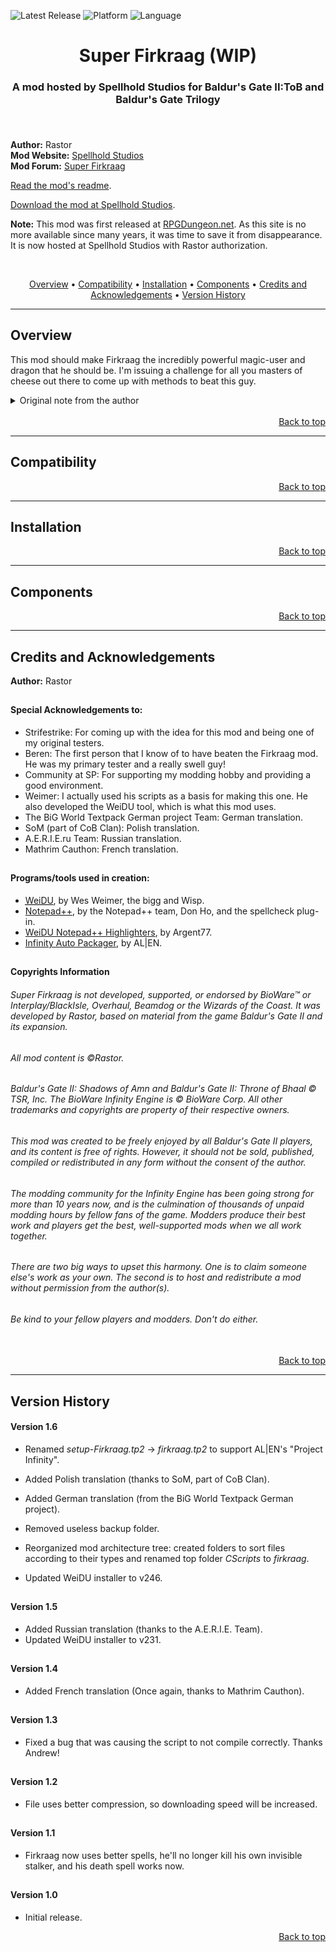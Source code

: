 
![Latest Release](https://img.shields.io/github/v/release/SpellholdStudios/Super_Firkraag?include_prereleases&color=darkred)<a name="top" id="top"> </a>
![Platform](https://img.shields.io/static/v1?label=platform&message=windows%20%7C%20Mac%20%7C%20linux&color=informational)
![Language](https://img.shields.io/static/v1?label=language&message=English%20%7C%20French&20%7C%20%German&20%7C%20%Polish&20%7C%20%Russian&color=limegreen)

<div align="center"><h1>Super Firkraag (WIP)</h1>

<h3>A mod hosted by Spellhold Studios for Baldur's Gate II:ToB and Baldur's Gate Trilogy<h3>

</div><br />


**Author:** Rastor  
**Mod Website:** <a href="">Spellhold Studios</a>  
**Mod Forum:** <a href="">Super Firkraag</a>  


[Read the mod's readme](http://spellholdstudios.github.io/readmes/firkraag-readme-english.html).

[Download the mod at Spellhold Studios]().<br>


**Note:** This mod was first released at <a href="http://web.archive.org/web/20120414212350/http://www.rpgdungeon.net/content/view/30/44/">RPGDungeon.net</a>. As this site is no more available since many years, it was time to save it from disappearance. It is now hosted at Spellhold Studios with Rastor authorization.


&nbsp;

<div align="center">
<a href="#intro">Overview</a> &#8226; <a href="#compat">Compatibility</a> &#8226; <a href="#installation">Installation</a> &#8226; <a href="#components">Components</a> &#8226; <a href="#credits">Credits and Acknowledgements</a> &#8226; <a href="#versions">Version History</a></br>
</div>

<hr>


## <a name="intro" id="intro"></a>Overview

This mod should make Firkraag the incredibly powerful magic-user and dragon that he should be. I'm issuing a challenge for all you masters of cheese out there to come up with methods to beat this guy.

<details><summary>Original note from the author</summary>
<p>

###### Let me assure you that I am not now, nor have I ever been a masochist. The actual original reason for this mod was a comment made on the Sorcerer's Place boards. This particular poster in question thought that even Weimer's Improved Dragon AI scripts were too weak. As I was in the process of studying the AI in-game, I decided to take on the challenge of making a Firkraag so tough that even the hardcore tacticians would be screaming for mercy. This is the first of those experimental scripts.

###### I am constantly attempting to improve this script until I come up with one that simply cannot be beaten until the very end of the game, as dragons should be. For reference, I was able to beat the Tactics Improved Firkraag in Chapter 2 with my Cavalier. That is not very flattering for what is supposed to be one of the most powerful beasts in all of Faerun.
</p>
</details><br>
<div align="right"><a href="#top">Back to top</a></div>


<hr>


## <a name="compat" id="compat"></a>Compatibility
<div align="right"><a href="#top">Back to top</a></div>


<hr>


## <a name="installation" id="installation"></a>Installation
<div align="right"><a href="#top">Back to top</a></div>


<hr>


## <a name="components" id="components"></a>Components
<div align="right"><a href="#top">Back to top</a></div>


<hr>


## <a name="credits" id="credits"></a>Credits and Acknowledgements

**Author:** Rastor  

## 

#### Special Acknowledgements to:

- Strifestrike: For coming up with the idea for this mod and being one of my original testers.
- Beren: The first person that I know of to have beaten the Firkraag mod. He was my primary tester and a really swell guy!
- Community at SP: For supporting my modding hobby and providing a good environment.
- Weimer: I actually used his scripts as a basis for making this one. He also developed the WeiDU tool, which is what this mod uses.
- The BiG World Textpack German project Team: German translation.
- SoM (part of CoB Clan): Polish translation.
- A.E.R.I.E.ru Team: Russian translation.
- Mathrim Cauthon: French translation.

## 

#### Programs/tools used in creation:

- <a href="https://github.com/WeiDUorg/weidu/releases"><acronym title="Weimer Dialogue Utility">WeiDU</acronym></a>, by Wes Weimer, the bigg and Wisp.
- <a href="http://notepad-plus-plus.org/">Notepad++</a>, by the Notepad++ team, Don Ho, and the spellcheck plug-in.
- <a href="http://www.shsforums.net/files/file/1048-weidu-highlighter-for-notepad/">WeiDU Notepad++ Highlighters</a>, by Argent77.
- <a href="https://forums.beamdog.com/discussion/78364/infinity-auto-packager-automatically-generate-and-adds-mod-packages-to-release-when-you-publish-it">Infinity Auto Packager</a>, by AL|EN.

## 

#### Copyrights Information

###### Super Firkraag is not developed, supported, or endorsed by BioWare&trade; or Interplay/BlackIsle, Overhaul, Beamdog or the Wizards of the Coast. It was developed by Rastor, based on material from the game Baldur's Gate II and its expansion.
###### All mod content is &copy;Rastor.
###### Baldur's Gate II: Shadows of Amn and Baldur's Gate II: Throne of Bhaal &copy; TSR, Inc. The BioWare Infinity Engine is &copy; BioWare Corp. All other trademarks and copyrights are property of their respective owners.

###### This mod was created to be freely enjoyed by all Baldur's Gate II players, and its content is free of rights. However, it should not be sold, published, compiled or redistributed in any form without the consent of the author.

###### The modding community for the Infinity Engine has been going strong for more than 10 years now, and is the culmination of thousands of unpaid modding hours by fellow fans of the game. Modders produce their best work and players get the best, well-supported mods when we all work together.
###### There are two big ways to upset this harmony. One is to claim someone else's work as your own. The second is to host and redistribute a mod without permission from the author(s).
###### Be kind to your fellow players and modders. Don't do either.</br></br>
<div align="right"><a href="#top">Back to top</a></div>


<hr>


## <a name="versions" id="versions"></a>Version History

#### Version 1.6

- Renamed *setup-Firkraag.tp2* -> *firkraag.tp2* to support AL|EN's "Project Infinity".
- Added Polish translation (thanks to SoM, part of CoB Clan).
- Added German translation (from the BiG World Textpack German project).

- Removed useless backup folder.
- Reorganized mod architecture tree: created folders to sort files according to their types and renamed top folder *CScripts* to *firkraag*.

- Updated WeiDU installer to v246.

## 

#### Version 1.5

- Added Russian translation (thanks to the A.E.R.I.E. Team).
- Updated WeiDU installer to v231.

## 

#### Version 1.4

- Added French translation (Once again, thanks to Mathrim Cauthon).

## 

#### Version 1.3

- Fixed a bug that was causing the script to not compile correctly. Thanks Andrew!

## 

#### Version 1.2

- File uses better compression, so downloading speed will be increased.

## 

#### Version 1.1

- Firkraag now uses better spells, he'll no longer kill his own invisible stalker, and his death spell works now.

## 

#### Version 1.0

- Initial release.
<div align="right"><a href="#top">Back to top</a></div>
